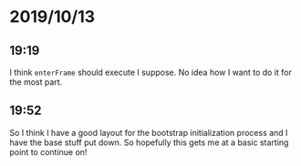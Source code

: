 # 2019/10/13

## 19:19

I think `enterFrame` should execute I suppose. No idea how I want to
do it for the most part.

## 19:52

So I think I have a good layout for the bootstrap initialization process and
I have the base stuff put down. So hopefully this gets me at a basic starting
point to continue on!
